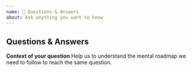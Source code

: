 ```yaml
---
name: 🤔 Questions & Answers
about: Ask anything you want to know
---
```


## Questions & Answers

**Context of your question**
Help us to understand the mental roadmap we need to follow to reach the same question.

